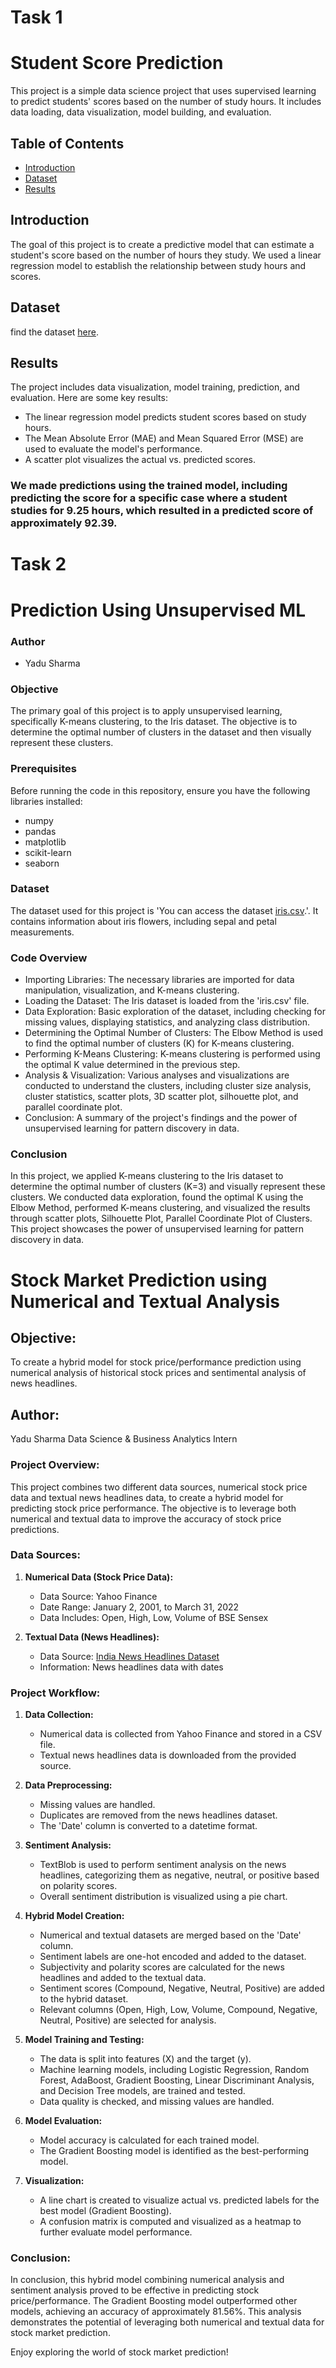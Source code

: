 # Task 1
# Student Score Prediction

This project is a simple data science project that uses supervised learning to predict students' scores based on the number of study hours. It includes data loading, data visualization, model building, and evaluation.

## Table of Contents

- [Introduction](#introduction)
- [Dataset](#dataset)
- [Results](#results)

## Introduction

The goal of this project is to create a predictive model that can estimate a student's score based on the number of hours they study. We used a linear regression model to establish the relationship between study hours and scores.

## Dataset

 find the dataset [here](https://raw.githubusercontent.com/AdiPersonalWorks/Random/master/student_scores%20-%20student_scores.csv).
## Results

The project includes data visualization, model training, prediction, and evaluation. Here are some key results:

- The linear regression model predicts student scores based on study hours.
- The Mean Absolute Error (MAE) and Mean Squared Error (MSE) are used to evaluate the model's performance.
- A scatter plot visualizes the actual vs. predicted scores.

  
### We made predictions using the trained model, including predicting the score for a specific case where a student studies for 9.25 hours, which resulted in a predicted score of approximately 92.39.

# Task 2
# Prediction Using Unsupervised ML
### Author
- Yadu Sharma

### Objective
The primary goal of this project is to apply unsupervised learning, specifically K-means clustering, to the Iris dataset. The objective is to determine the optimal number of clusters in the dataset and then visually represent these clusters.

### Prerequisites
Before running the code in this repository, ensure you have the following libraries installed:
- numpy
- pandas
- matplotlib
- scikit-learn
- seaborn

### Dataset
The dataset used for this project is 'You can access the dataset [iris.csv](https://bit.ly/3kXTdox).'. It contains information about iris flowers, including sepal and petal measurements.

### Code Overview
- Importing Libraries: The necessary libraries are imported for data manipulation, visualization, and K-means clustering.
- Loading the Dataset: The Iris dataset is loaded from the 'iris.csv' file.
- Data Exploration: Basic exploration of the dataset, including checking for missing values, displaying statistics, and analyzing class distribution.
- Determining the Optimal Number of Clusters: The Elbow Method is used to find the optimal number of clusters (K) for K-means clustering.
- Performing K-Means Clustering: K-means clustering is performed using the optimal K value determined in the previous step.
- Analysis & Visualization: Various analyses and visualizations are conducted to understand the clusters, including cluster size analysis, cluster statistics, scatter plots, 3D scatter plot, silhouette plot, and parallel coordinate plot.
- Conclusion: A summary of the project's findings and the power of unsupervised learning for pattern discovery in data.
### Conclusion
In this project, we applied K-means clustering to the Iris dataset to determine the optimal number of clusters (K=3) and visually represent these clusters. We conducted data exploration, found the optimal K using the Elbow Method, performed K-means clustering, and visualized the results through scatter plots, Silhouette Plot, Parallel Coordinate Plot of Clusters. This project showcases the power of unsupervised learning for pattern discovery in data.


# Stock Market Prediction using Numerical and Textual Analysis

## Objective:
To create a hybrid model for stock price/performance prediction using numerical analysis of historical stock prices and sentimental analysis of news headlines.

## Author: 
Yadu Sharma
Data Science & Business Analytics Intern

### Project Overview:

This project combines two different data sources, numerical stock price data and textual news headlines data, to create a hybrid model for predicting stock price performance. The objective is to leverage both numerical and textual data to improve the accuracy of stock price predictions.

### Data Sources:

1. **Numerical Data (Stock Price Data):**
   - Data Source: Yahoo Finance
   - Date Range: January 2, 2001, to March 31, 2022
   - Data Includes: Open, High, Low, Volume of BSE Sensex
   
2. **Textual Data (News Headlines):**
   - Data Source: [India News Headlines Dataset](https://bit.ly/36fFPI6)
   - Information: News headlines data with dates

### Project Workflow:

1. **Data Collection:**
   - Numerical data is collected from Yahoo Finance and stored in a CSV file.
   - Textual news headlines data is downloaded from the provided source.

2. **Data Preprocessing:**
   - Missing values are handled.
   - Duplicates are removed from the news headlines dataset.
   - The 'Date' column is converted to a datetime format.

3. **Sentiment Analysis:**
   - TextBlob is used to perform sentiment analysis on the news headlines, categorizing them as negative, neutral, or positive based on polarity scores.
   - Overall sentiment distribution is visualized using a pie chart.

4. **Hybrid Model Creation:**
   - Numerical and textual datasets are merged based on the 'Date' column.
   - Sentiment labels are one-hot encoded and added to the dataset.
   - Subjectivity and polarity scores are calculated for the news headlines and added to the textual data.
   - Sentiment scores (Compound, Negative, Neutral, Positive) are added to the hybrid dataset.
   - Relevant columns (Open, High, Low, Volume, Compound, Negative, Neutral, Positive) are selected for analysis.

5. **Model Training and Testing:**
   - The data is split into features (X) and the target (y).
   - Machine learning models, including Logistic Regression, Random Forest, AdaBoost, Gradient Boosting, Linear Discriminant Analysis, and Decision Tree models, are trained and tested.
   - Data quality is checked, and missing values are handled.

6. **Model Evaluation:**
   - Model accuracy is calculated for each trained model.
   - The Gradient Boosting model is identified as the best-performing model.

7. **Visualization:**
   - A line chart is created to visualize actual vs. predicted labels for the best model (Gradient Boosting).
   - A confusion matrix is computed and visualized as a heatmap to further evaluate model performance.

### Conclusion:

In conclusion, this hybrid model combining numerical analysis and sentiment analysis proved to be effective in predicting stock price/performance. The Gradient Boosting model outperformed other models, achieving an accuracy of approximately 81.56%. This analysis demonstrates the potential of leveraging both numerical and textual data for stock market prediction.


Enjoy exploring the world of stock market prediction!
